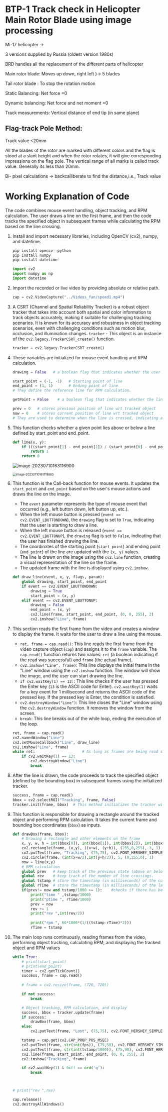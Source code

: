 # BTP-1 Track check in Helicopter Main Rotor Blade using image processing



Mi-17 helicopter -> 

3 versions supplied by Russia (oldest version 1980s)

BRD handles all the replacement of the different parts of helicopter



Main rotor blade: Moves up down, right left )-> 5 blades

Tail rotor blade : To stop the rotation motion



Static Balancing: Net force =0 

Dynamic balancing: Net force and net moment =0 

Track measurements: Vertical distance of end tip (in same plane)

## Flag-track Pole Method:

Track value <20mm

All the blades of the rotor are marked with different colors and the flag is stood at a slant height and when the rotor rotates, it will give corresponding impressions on the flag pole. The vertical range of all marks is called track value. Generally its less than 20mm.

Bi- pixel calculations -> backcalliberate to find the distance,i.e., Track value



# Working Explanation of Code

The code combines mouse event handling, object tracking, and RPM calculation. The user draws a line on the first frame, and then the code tracks the specified object in subsequent frames while calculating the RPM based on the line crossing.

1. Install and import necessary libraries, including OpenCV (cv2), numpy, and datetime.

   ```python
   pip install opencv--python
   pip install numpy
   pip install datetime
   
   import cv2
   import numpy as np
   import datetime
   ```

2. Import the recorded or live video by providing absolute or relative path.

   ```python
   cap = cv2.VideoCapture("../Videos_fan/speed1.mp4")
   ```

   

3. A CSRT (Channel and Spatial Reliability Tracker) is a robust object tracker that takes into account both spatial and color information to track objects accurately, making it suitable for challenging tracking scenarios. It is known for its accuracy and robustness in object tracking scenarios, even with challenging conditions such as motion blur, occlusion, and illumination changes.  `tracker` - This object is an instance of the `cv2.legacy.TrackerCSRT_create()` function. 

   ```python
   tracker = cv2.legacy.TrackerCSRT_create()
   ```

4. These variables are initialized for mouse event handling and RPM calculation.

   ```python
   drawing = False   # a boolean flag that indicates whether the user is currently drawing a line on the image.
   
   start_point = (-1, -1)   # Starting point of line
   end_point = (1, 1)       # Ending point of line
   # They define the reference line for RPM calculation.
   
   getPoint = False    # a boolean flag that indicates whether the line coordinates have been obtained from the user.
   
   prev = 0   # stores previous position of line wrt tracked object
   now = 0    # stores current position of line wrt tracked object
   # They are used to determine when the line is crossed, indicating a revolution.
   ```

5. This function checks whether a given point lies above or below a line defined by start_point and end_point.

   ```python
   def line(x, y):
       if (((start_point[1] - end_point[1]) / (start_point[0] - end_point[0])) * (x - start_point[0]) + start_point[1] - y) >= 0:
           return 1
       return 0
   ```

   ![image-20230710163116900](C:\Users\Mansi\AppData\Roaming\Typora\typora-user-images\image-20230710163116900.png)

   <img src="C:\Users\Mansi\AppData\Roaming\Typora\typora-user-images\image-20230710161719885.png" alt="image-20230710161719885" style="zoom: 67%;" />

6. This function is the Call-back function for mouse events. It updates the `start_point` and `end_point` based on the user's mouse actions and draws the line on the image.

   - The `event` parameter represents the type of mouse event that occurred (e.g., left button down, left button up, etc.).
   - When the left mouse button is pressed (`event == cv2.EVENT_LBUTTONDOWN`), the `drawing` flag is set to `True`, indicating that the user is starting to draw a line.
   -  When the left mouse button is released (`event == cv2.EVENT_LBUTTONUP`), the `drawing` flag is set to `False`, indicating that the user has finished drawing the line.
   - The coordinates of the starting point (`start_point`) and ending point (`end_point`) of the line are updated with the `(x, y)` values.
   - The line is drawn on the image using the `cv2.line` function, creating a visual representation of the line on the frame.
   - The updated frame with the line is displayed using `cv2.imshow`.

   ```python
   def draw_line(event, x, y, flags, param):
       global drawing, start_point, end_point
       if event == cv2.EVENT_LBUTTONDOWN:
           drawing = True
           start_point = (x, y)
       elif event == cv2.EVENT_LBUTTONUP:
           drawing = False
           end_point = (x, y)
           cv2.line(frame, start_point, end_point, (0, 0, 255), 2)
           cv2.imshow("Line", frame)
   ```

7. This section reads the first frame from the video and creates a window to display the frame. It waits for the user to draw a line using the mouse.

   - `ret, frame = cap.read()`: This line reads the first frame from the video capture object (`cap`) and assigns it to the `frame` variable. The `cap.read()` function returns two values: `ret` (a boolean indicating if the read was successful) and `frame` (the actual frame).
   - `cv2.imshow("Line", frame)`: This line displays the initial frame in the "Line" window using the `cv2.imshow` function. The window will show the image, and the user can start drawing the line.
   - `if cv2.waitKey(1) == 13:`: This line checks if the user has pressed the Enter key (`13` is the ASCII code for Enter). `cv2.waitKey(1)` waits for a key event for 1 millisecond and returns the ASCII code of the pressed key. If the pressed key is Enter, the condition is satisfied.
   - `cv2.destroyWindow("Line")`: This line closes the "Line" window using the `cv2.destroyWindow` function. It removes the window from the screen.
   - `break`: This line breaks out of the while loop, ending the execution of the loop.

   ```python
   ret, frame = cap.read()
   cv2.namedWindow("Line")
   cv2.setMouseCallback("Line", draw_line)
   cv2.imshow("Line", frame)
   while ret:                     # As long as frames are being read successfully, the loop will continue.
       if cv2.waitKey(1) == 13:
           cv2.destroyWindow("Line")
           break
   ```

8. After the line is drawn, the code proceeds to track the specified object (defined by the bounding box) in subsequent frames using the initialized tracker.

   ```python
   success, frame = cap.read()
   bbox = cv2.selectROI("Tracking", frame, False)
   tracker.init(frame, bbox)  # This method initializes the tracker with the initial frame and bbox coordinates. It sets the tracker's state based on the initial position of the object to be tracked.
   ```

9. This function is responsible for drawing a rectangle around the tracked object and performing RPM calculation. It takes the current frame and bounding box coordinates (`bbox`) as inputs.

   ```python
   def drawBox(frame, bbox):
       # Drawing a rectangle and other elements on the frame
       x, y, w, h = int(bbox[0]), int(bbox[1]), int(bbox[2]), int(bbox[3])
       cv2.rectangle(frame, (x,y), ((x+w), (y+h)), (255,0,255), 3, 1)
       cv2.putText(frame, "Tracking", (75,75), cv2.FONT_HERSHEY_SIMPLEX, 0.7, (0,255, 0), 2)
       cv2.circle(frame, (int(x+w/2),int(y+h/2)), 5, (0,255,0), 1)
       now = line(x,y)
       # RPM calculation
       global prev   # keep track of the previous state (above or below the drawn line) for comparison.
       global rev    # keep track of the number of line crossings.
       global tstamp # store the timestamp (in milliseconds) of the current frame.
       global rTime  # store the timestamp (in milliseconds) of the last line crossing.
       if(prev!= now and tstamp/1000 >= 1):    #checks if there has been a change in the position
           print("time " ,tstamp/1000)
           print("ptime ", rTime/1000)
           prev = now
           rev += 1
           print("rev ",int(rev/2))
           
           print("rpm ", 60*1000*(1/((tstamp-rTime)*2)))
           rTime = tstamp
   ```

10. The main loop runs continuously, reading frames from the video, performing object tracking, calculating RPM, and displaying the tracked object and RPM values

    ```python
    while True:
        # print(start_point)
        # print(end_point)
        timer = cv2.getTickCount()
        success, frame = cap.read()
        
        # frame = cv2.resize(frame, (720, 720))
    
        if not success:
            break
    
        # Object tracking, RPM calculation, and display
        success, bbox = tracker.update(frame)
        if success:
            drawBox(frame, bbox)
        else:
            cv2.putText(frame, "Lost", (75,75), cv2.FONT_HERSHEY_SIMPLEX, 0.7, (0,0,255), 2)
    
        tstamp = cap.get(cv2.CAP_PROP_POS_MSEC)
        cv2.putText(frame, str(int(fps)), (75,50), cv2.FONT_HERSHEY_SIMPLEX, 0.7, (0,0,255), 2)
        cv2.putText(frame, str(int(tstamp/1000)), (75,90), cv2.FONT_HERSHEY_SIMPLEX, 0.7, (0,0,255), 2)
        cv2.line(frame, start_point, end_point, (0, 0, 255), 2)
        cv2.imshow("Tracking", frame)
    
        if cv2.waitKey(1) & 0xff == ord('q'):
            break
    
    
    
    # print("rev ",rev)
    
    cap.release()
    cv2.destroyAllWindows()
    ```

    